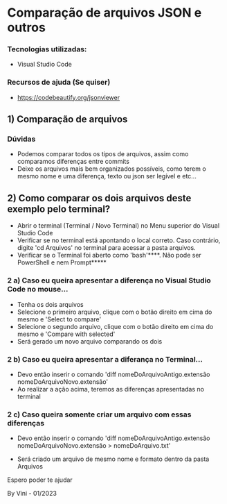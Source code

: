 # Comparação de arquivos JSON e outros

### Tecnologias utilizadas:
- Visual Studio Code

### Recursos de ajuda (Se quiser)
- https://codebeautify.org/jsonviewer


## 1) Comparação de arquivos

### Dúvidas
- Podemos comparar todos os tipos de arquivos, assim como comparamos diferenças entre commits
- Deixe os arquivos mais bem organizados possíveis, como terem o mesmo nome e uma diferença, texto ou json ser legível e etc...


## 2) Como comparar os dois arquivos deste exemplo pelo terminal?
- Abrir o terminal (Terminal / Novo Terminal) no Menu superior do Visual Studio Code
- Verificar se no terminal está apontando o local correto. Caso contrário, digite 'cd Arquivos' no terminal para acessar a pasta arquivos.
- Verificar se o Terminal foi aberto como 'bash'****. Não pode ser PowerShell e nem Prompt*****


### 2 a) Caso eu queira apresentar a diferença no Visual Studio Code no mouse...
- Tenha os dois arquivos
- Selecione o primeiro arquivo, clique com o botão direito em cima do mesmo e 'Select to compare'
- Selecione o segundo arquivo, clique com o botão direito em cima do mesmo e 'Compare with selected'
- Será gerado um novo arquivo comparando os dois


### 2 b) Caso eu queira apresentar a diferança no Terminal...
- Devo então inserir o comando 'diff nomeDoArquivoAntigo.extensão nomeDoArquivoNovo.extensão'
- Ao realizar a ação acima, teremos as diferenças apresentadas no terminal


### 2 c) Caso queira somente criar um arquivo com essas diferenças
- Devo então inserir o comando 'diff nomeDoArquivoAntigo.extensão nomeDoArquivoNovo.extensão > nomeDoArquivo.txt'

- Será criado um arquivo de mesmo nome e formato dentro da pasta Arquivos


Espero poder te ajudar

By Vini - 01/2023